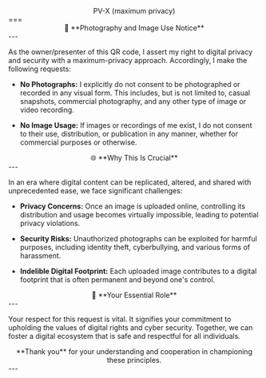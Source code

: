 <center>PV-X (maximum privacy)</center>
===


<center>🚫 **Photography and Image Use Notice**</center>
---

As the owner/presenter of this QR code, I assert my right to digital privacy and security with a maximum-privacy approach. Accordingly, I make the following requests:

- **No Photographs:** I explicitly do not consent to be photographed or recorded in any visual form. This includes, but is not limited to, casual snapshots, commercial photography, and any other type of image or video recording.

- **No Image Usage:** If images or recordings of me exist, I do not consent to their use, distribution, or publication in any manner, whether for commercial purposes or otherwise.


<center>🌐 **Why This Is Crucial**</center>
---

In an era where digital content can be replicated, altered, and shared with unprecedented ease, we face significant challenges:

- **Privacy Concerns:** Once an image is uploaded online, controlling its distribution and usage becomes virtually impossible, leading to potential privacy violations.

- **Security Risks:** Unauthorized photographs can be exploited for harmful purposes, including identity theft, cyberbullying, and various forms of harassment.

- **Indelible Digital Footprint:** Each uploaded image contributes to a digital footprint that is often permanent and beyond one's control.


<center>🤝 **Your Essential Role**</center>
---

Your respect for this request is vital. It signifies your commitment to upholding the values of digital rights and cyber security. Together, we can foster a digital ecosystem that is safe and respectful for all individuals.

<center>**Thank you** for your understanding and cooperation in championing these principles.</center>
---
